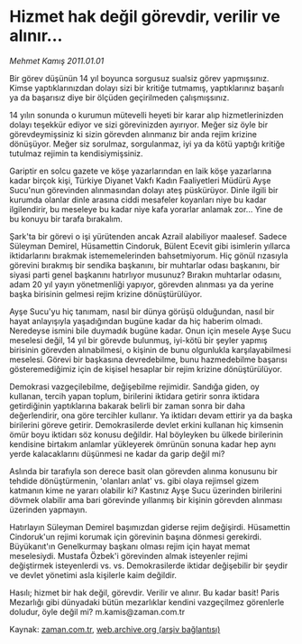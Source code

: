# Hizmet hak değil görevdir, verilir ve alınır...

*Mehmet Kamış 2011.01.01*

<td class="columnist-detail">
<p>Bir görev düşünün 14 yıl boyunca sorgusuz sualsiz görev yapmışsınız. Kimse yaptıklarınızdan dolayı sizi bir kritiğe tutmamış, yaptıklarınız başarılı ya da başarısız diye bir ölçüden geçirilmeden çalışmışsınız.</p>
<p>
<div id="haberMetinDiv">
<p>14 yılın sonunda o kurumun mütevelli heyeti bir karar alıp hizmetlerinizden dolayı teşekkür ediyor ve sizi görevinizden ayırıyor. Meğer siz öyle bir görevdeymişsiniz ki sizin görevden alınmanız bir anda rejim krizine dönüşüyor. Meğer siz sorulmaz, sorgulanmaz, iyi ya da kötü yaptığı kritiğe tutulmaz rejimin ta kendisiymişsiniz. 
<p>Gariptir en solcu gazete ve köşe yazarlarından en laik köşe yazarlarına kadar birçok kişi, Türkiye Diyanet Vakfı Kadın Faaliyetleri Müdürü Ayşe Sucu'nun görevinden alınmasından dolayı ateş püskürüyor. Dinle ilgili bir kurumda olanlar dinle arasına ciddi mesafeler koyanları niye bu kadar ilgilendirir, bu meseleye bu kadar niye kafa yorarlar anlamak zor... Yine de bu konuyu bir tarafa bırakalım.
<p>Şark'ta bir görevi o işi yürütenden ancak Azrail alabiliyor maalesef. Sadece Süleyman Demirel, Hüsamettin Cindoruk, Bülent Ecevit gibi isimlerin yıllarca iktidarlarını bırakmak istememelerinden bahsetmiyorum. Hiç gönül rızasıyla görevini bırakmış bir sendika başkanını, bir muhtarlar odası başkanını, bir siyasi parti genel başkanını hatırlıyor musunuz? Bırakın muhtarlar odasını, adam 20 yıl yayın yönetmenliği yapıyor, görevden alınması ya da yerine başka birisinin gelmesi rejim krizine dönüştürülüyor.
<p>Ayşe Sucu'yu hiç tanımam, nasıl bir dünya görüşü olduğundan, nasıl bir hayat anlayışıyla yaşadığından bugüne kadar da hiç haberim olmadı. Neredeyse ismini bile duymadık bugüne kadar. Onun için mesele Ayşe Sucu meselesi değil, 14 yıl bir görevde bulunmuş, iyi-kötü bir şeyler yapmış birisinin görevden alınabilmesi, o kişinin de bunu olgunlukla karşılayabilmesi meselesi. Görevi bir başkasına devredebilme, bunu hazmedebilme başarısı gösteremediğimiz için de kişisel hesaplar bir rejim krizine dönüştürülüyor.
<p>Demokrasi vazgeçilebilme, değişebilme rejimidir. Sandığa giden, oy kullanan, tercih yapan toplum, birilerini iktidara getirir sonra iktidara getirdiğinin yaptıklarına bakarak belirli bir zaman sonra bir daha değerlendirir, ona göre tercihler kullanır. Ya iktidarı devam ettirir ya da başka birilerini göreve getirir. Demokrasilerde devlet erkini kullanan hiç kimsenin ömür boyu iktidarı söz konusu değildir. Hal böyleyken bu ülkede birilerinin kendisine birtakım anlamlar yükleyerek ömrünün sonuna kadar hep aynı yerde kalacaklarını düşünmesi ne kadar da garip değil mi?
<p>Aslında bir tarafıyla son derece basit olan görevden alınma konusunu bir tehdide dönüştürmenin, 'olanları anlat' vs. gibi olaya rejimsel gizem katmanın kime ne yararı olabilir ki? Kastınız Ayşe Sucu üzerinden birilerini dövmek olabilir ama bari görevinde yıllanmış bir kişinin görevden alınması üzerinden yapmayın.
<p>Hatırlayın Süleyman Demirel başımızdan giderse rejim değişirdi. Hüsamettin Cindoruk'un rejimi korumak için görevinin başına dönmesi gerekirdi. Büyükanıt'ın Genelkurmay başkanı olması rejim için hayat memat meselesiydi. Mustafa Özbek'i görevinden almak isteyenler rejimi değiştirmek isteyenlerdi vs. vs. Demokrasilerde iktidar değişebilir bir şeydir ve devlet yönetimi asla kişilerle kaim değildir.
<p>Hasılı; hizmet bir hak değil, görevdir. Verilir ve alınır. Bu kadar basit! Paris Mezarlığı gibi dünyadaki bütün mezarlıklar kendini vazgeçilmez görenlerle doludur, öyle değil mi? m.kamis@zaman.com.tr</p></p></p></p></p></p></p></p></div>
</p>
<a href="http://web.archive.org/web/20110119142335/mailto:m.kamis@zaman.com.tr">
</a></td>

Kaynak: [zaman.com.tr](http://zaman.com.tr/yazar.do?yazino=1072823), [web.archive.org (arşiv bağlantısı)](http://web.archive.org/web/20110119142335/http://www.zaman.com.tr:80/yazar.do?yazino=1072823)
